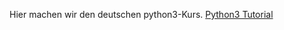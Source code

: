 Hier machen wir den deutschen python3-Kurs. 
[Python3 Tutorial](https://www.python-kurs.eu/python3_interaktiv.php)